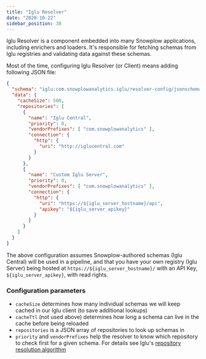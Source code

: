 ```yaml
---
title: "Iglu Resolver"
date: "2020-10-22"
sidebar_position: 30
---
```


Iglu Resolver is a component embedded into many Snowplow applications, including enrichers and loaders. It's responsible for fetching schemas from Iglu registries and validating data against these schemas.

Most of the time, configuring Iglu Resolver (or Client) means adding following JSON file:

```json
{
  "schema": "iglu:com.snowplowanalytics.iglu/resolver-config/jsonschema/1-0-3",
  "data": {
    "cacheSize": 500,
    "repositories": [
      {
        "name": "Iglu Central",
        "priority": 0,
        "vendorPrefixes": [ "com.snowplowanalytics" ],
        "connection": {
          "http": {
            "uri": "http://iglucentral.com"
          }
        }
      },
      {
        "name": "Custom Iglu Server",
        "priority": 0,
        "vendorPrefixes": [ "com.snowplowanalytics" ],
        "connection": {
          "http": {
            "uri": "https://${iglu_server_hostname}/api",
            "apikey": "${iglu_server_apikey}"
          }
        }
      }
    ]
  }
}
```

The above configuration assumes Snowplow-authored schemas (Iglu Central) will be used in a pipeline, and that you have your own registry (Iglu Server) being hosted at `https://${iglu_server_hostname}/` with an API Key, `${iglu_server_apikey}`, with read rights.

### Configuration parameters

- `cacheSize` determines how many individual schemas we will keep cached in our Iglu client (to save additional lookups)
- `cacheTtl` (not used above) determines how long a schema can live in the cache before being reloaded
- `repositories` is a JSON array of repositories to look up schemas in
- `priority` and `vendorPrefixes` help the resolver to know which repository to check first for a given schema. For details see Iglu's [repository resolution algorithm](/docs/pipeline-components-and-applications/iglu/common-architecture/schema-resolution/index.md#3-registry-priority)

